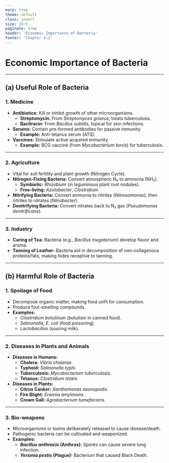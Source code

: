 ```yaml
---
marp: true
theme: default
class: invert
size: 16:9
paginate: true
header: 'Economic Importance of Bacteria'
footer: 'Chapter 4.2'
---
```


# Economic Importance of Bacteria

---

## (a) Useful Role of Bacteria

### 1. Medicine

*   **Antibiotics:** Kill or inhibit growth of other microorganisms.
    *   **Streptomycin:** From *Streptomyces griseus*, treats tuberculosis.
    *   **Bacitracin:** From *Bacillus subtilis*, topical for skin infections.
*   **Serums:** Contain pre-formed antibodies for passive immunity.
    *   **Example:** Anti-tetanus serum (ATS).
*   **Vaccines:** Stimulate active acquired immunity.
    *   **Example:** BCG vaccine (from *Mycobacterium bovis*) for tuberculosis.

---

### 2. Agriculture

*   Vital for soil fertility and plant growth (Nitrogen Cycle).
*   **Nitrogen-Fixing Bacteria:** Convert atmospheric N₂ to ammonia (NH₃).
    *   **Symbiotic:** *Rhizobium* (in leguminous plant root nodules).
    *   **Free-living:** *Azotobacter*, *Clostridium*.
*   **Nitrifying Bacteria:** Convert ammonia to nitrites (*Nitrosomonas*), then nitrites to nitrates (*Nitrobacter*).
*   **Denitrifying Bacteria:** Convert nitrates back to N₂ gas (*Pseudomonas denitrificans*).

---

### 3. Industry

*   **Curing of Tea:** Bacteria (e.g., *Bacillus megaterium*) develop flavor and aroma.
*   **Tanning of Leather:** Bacteria aid in decomposition of non-collagenous proteins/fats, making hides receptive to tanning.

---

## (b) Harmful Role of Bacteria

### 1. Spoilage of Food

*   Decompose organic matter, making food unfit for consumption.
*   Produce foul-smelling compounds.
*   **Examples:**
    *   *Clostridium botulinum* (botulism in canned food).
    *   *Salmonella*, *E. coli* (food poisoning).
    *   *Lactobacillus* (souring milk).

---

### 2. Diseases in Plants and Animals

*   **Diseases in Humans:**
    *   **Cholera:** *Vibrio cholerae*.
    *   **Typhoid:** *Salmonella typhi*.
    *   **Tuberculosis:** *Mycobacterium tuberculosis*.
    *   **Tetanus:** *Clostridium tetani*.
*   **Diseases in Plants:**
    *   **Citrus Canker:** *Xanthomonas axonopodis*.
    *   **Fire Blight:** *Erwinia amylovora*.
    *   **Crown Gall:** *Agrobacterium tumefaciens*.

---

### 3. Bio-weapons

*   Microorganisms or toxins deliberately released to cause disease/death.
*   Pathogenic bacteria can be cultivated and weaponized.
*   **Examples:**
    *   ***Bacillus anthracis* (Anthrax):** Spores can cause severe lung infection.
    *   ***Yersinia pestis* (Plague):** Bacterium that caused Black Death.
